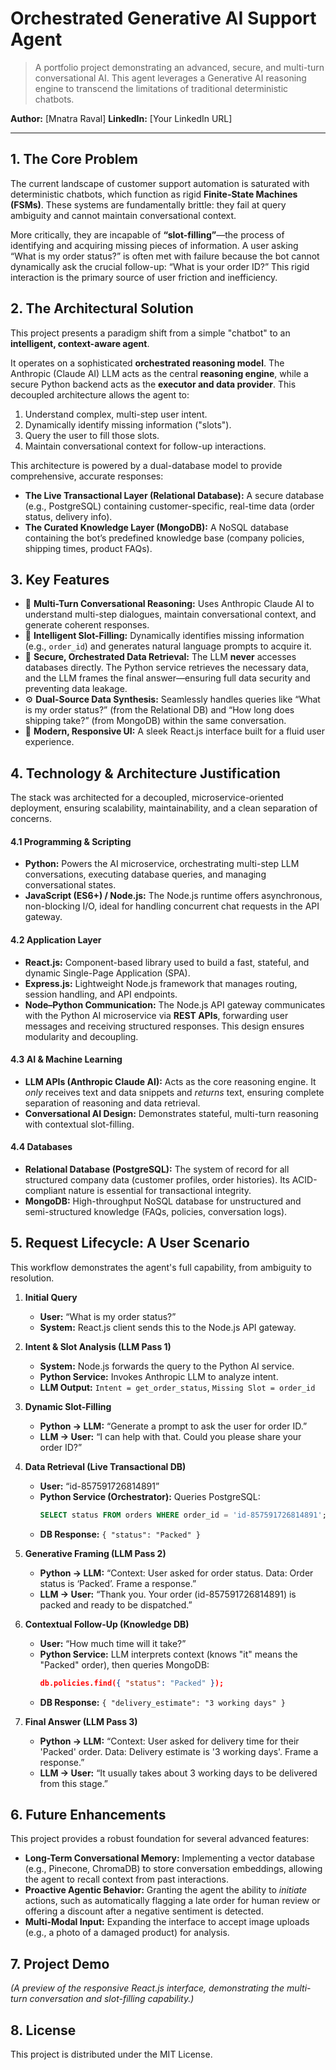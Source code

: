 # Orchestrated Generative AI Support Agent
> A portfolio project demonstrating an advanced, secure, and multi-turn conversational AI. This agent leverages a Generative AI reasoning engine to transcend the limitations of traditional deterministic chatbots.

**Author:** [Mnatra Raval]
**LinkedIn:** [Your LinkedIn URL]

---

## 1. The Core Problem
The current landscape of customer support automation is saturated with deterministic chatbots, which function as rigid **Finite-State Machines (FSMs)**. These systems are fundamentally brittle: they fail at query ambiguity and cannot maintain conversational context.

More critically, they are incapable of **“slot-filling”**—the process of identifying and acquiring missing pieces of information. A user asking “What is my order status?” is often met with failure because the bot cannot dynamically ask the crucial follow-up: “What is your order ID?” This rigid interaction is the primary source of user friction and inefficiency.

## 2. The Architectural Solution
This project presents a paradigm shift from a simple "chatbot" to an **intelligent, context-aware agent**.

It operates on a sophisticated **orchestrated reasoning model**. The Anthropic (Claude AI) LLM acts as the central **reasoning engine**, while a secure Python backend acts as the **executor and data provider**. This decoupled architecture allows the agent to:
1.  Understand complex, multi-step user intent.
2.  Dynamically identify missing information ("slots").
3.  Query the user to fill those slots.
4.  Maintain conversational context for follow-up interactions.

This architecture is powered by a dual-database model to provide comprehensive, accurate responses:

* **The Live Transactional Layer (Relational Database):** A secure database (e.g., PostgreSQL) containing customer-specific, real-time data (order status, delivery info).
* **The Curated Knowledge Layer (MongoDB):** A NoSQL database containing the bot’s predefined knowledge base (company policies, shipping times, product FAQs).

## 3. Key Features
* 🧠 **Multi-Turn Conversational Reasoning:** Uses Anthropic Claude AI to understand multi-step dialogues, maintain conversational context, and generate coherent responses.
* 🎯 **Intelligent Slot-Filling:** Dynamically identifies missing information (e.g., `order_id`) and generates natural language prompts to acquire it.
* 🔐 **Secure, Orchestrated Data Retrieval:** The LLM **never** accesses databases directly. The Python service retrieves the necessary data, and the LLM frames the final answer—ensuring full data security and preventing data leakage.
* ⚙️ **Dual-Source Data Synthesis:** Seamlessly handles queries like “What is my order status?” (from the Relational DB) and “How long does shipping take?” (from MongoDB) within the same conversation.
* 🎨 **Modern, Responsive UI:** A sleek React.js interface built for a fluid user experience.

## 4. Technology & Architecture Justification
The stack was architected for a decoupled, microservice-oriented deployment, ensuring scalability, maintainability, and a clean separation of concerns.

#### 4.1 Programming & Scripting
* **Python:** Powers the AI microservice, orchestrating multi-step LLM conversations, executing database queries, and managing conversational states.
* **JavaScript (ES6+) / Node.js:** The Node.js runtime offers asynchronous, non-blocking I/O, ideal for handling concurrent chat requests in the API gateway.

#### 4.2 Application Layer
* **React.js:** Component-based library used to build a fast, stateful, and dynamic Single-Page Application (SPA).
* **Express.js:** Lightweight Node.js framework that manages routing, session handling, and API endpoints.
* **Node–Python Communication:** The Node.js API gateway communicates with the Python AI microservice via **REST APIs**, forwarding user messages and receiving structured responses. This design ensures modularity and decoupling.

#### 4.3 AI & Machine Learning
* **LLM APIs (Anthropic Claude AI):** Acts as the core reasoning engine. It *only* receives text and data snippets and *returns* text, ensuring complete separation of reasoning and data retrieval.
* **Conversational AI Design:** Demonstrates stateful, multi-turn reasoning with contextual slot-filling.

#### 4.4 Databases
* **Relational Database (PostgreSQL):** The system of record for all structured company data (customer profiles, order histories). Its ACID-compliant nature is essential for transactional integrity.
* **MongoDB:** High-throughput NoSQL database for unstructured and semi-structured knowledge (FAQs, policies, conversation logs).

## 5. Request Lifecycle: A User Scenario
This workflow demonstrates the agent's full capability, from ambiguity to resolution.

1.  **Initial Query**
    * **User:** “What is my order status?”
    * **System:** React.js client sends this to the Node.js API gateway.

2.  **Intent & Slot Analysis (LLM Pass 1)**
    * **System:** Node.js forwards the query to the Python AI service.
    * **Python Service:** Invokes Anthropic LLM to analyze intent.
    * **LLM Output:** `Intent = get_order_status`, `Missing Slot = order_id`

3.  **Dynamic Slot-Filling**
    * **Python → LLM:** “Generate a prompt to ask the user for order ID.”
    * **LLM → User:** “I can help with that. Could you please share your order ID?”

4.  **Data Retrieval (Live Transactional DB)**
    * **User:** “id-857591726814891”
    * **Python Service (Orchestrator):** Queries PostgreSQL:
        ```sql
        SELECT status FROM orders WHERE order_id = 'id-857591726814891';
        ```
    * **DB Response:** `{ "status": "Packed" }`

5.  **Generative Framing (LLM Pass 2)**
    * **Python → LLM:** “Context: User asked for order status. Data: Order status is ‘Packed’. Frame a response.”
    * **LLM → User:** “Thank you. Your order (id-857591726814891) is packed and ready to be dispatched.”

6.  **Contextual Follow-Up (Knowledge DB)**
    * **User:** “How much time will it take?”
    * **Python Service:** LLM interprets context (knows "it" means the "Packed" order), then queries MongoDB:
        ```json
        db.policies.find({ "status": "Packed" });
        ```
    * **DB Response:** `{ "delivery_estimate": "3 working days" }`

7.  **Final Answer (LLM Pass 3)**
    * **Python → LLM:** “Context: User asked for delivery time for their 'Packed' order. Data: Delivery estimate is '3 working days'. Frame a response.”
    * **LLM → User:** “It usually takes about 3 working days to be delivered from this stage.”

## 6. Future Enhancements
This project provides a robust foundation for several advanced features:
* **Long-Term Conversational Memory:** Implementing a vector database (e.g., Pinecone, ChromaDB) to store conversation embeddings, allowing the agent to recall context from past interactions.
* **Proactive Agentic Behavior:** Granting the agent the ability to *initiate* actions, such as automatically flagging a late order for human review or offering a discount after a negative sentiment is detected.
* **Multi-Modal Input:** Expanding the interface to accept image uploads (e.g., a photo of a damaged product) for analysis.

## 7. Project Demo
*(A preview of the responsive React.js interface, demonstrating the multi-turn conversation and slot-filling capability.)*


## 8. License
This project is distributed under the MIT License.
